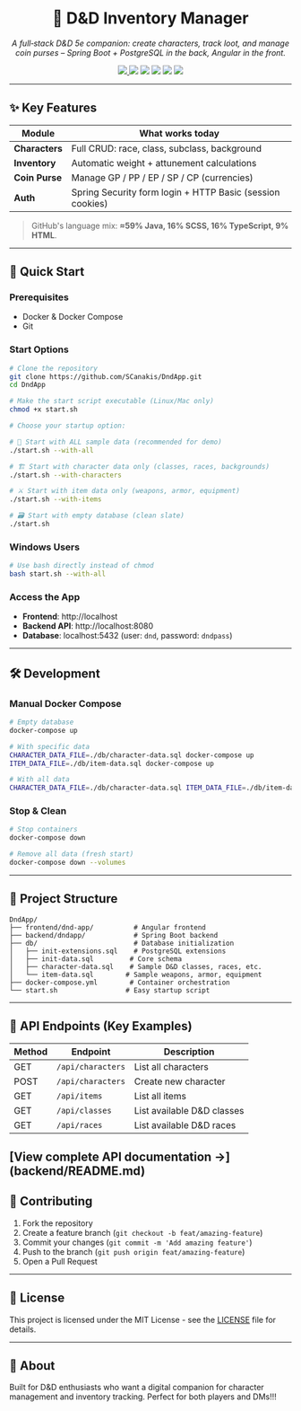 <!-- ────────────────────────────────────────────────────────────────────── -->
<!-- DndApp – Root README                                                 -->
<!-- ────────────────────────────────────────────────────────────────────── -->

<h1 align="center">
  🐲 D&D Inventory Manager
</h1>

<p align="center">
  <em>A full‑stack D&D 5e companion: create characters, track loot, and manage coin
  purses – Spring Boot + PostgreSQL in the back, Angular in the front.</em>
</p>

<p align="center">
  <!-- CI badge – update workflow file name if needed -->
  <a href="https://github.com/SCanakis/DndApp/actions">
    <img src="https://img.shields.io/github/actions/workflow/status/SCanakis/DndApp/ci.yml?label=build">
  </a>
  <img src="https://img.shields.io/badge/Java-17+-brightgreen">
  <img src="https://img.shields.io/badge/Angular-17-red">
  <img src="https://img.shields.io/badge/PostgreSQL-15-blue">
  <img src="https://img.shields.io/github/license/SCanakis/DndApp">
  <!-- swap once coverage is wired -->
  <img src="https://img.shields.io/badge/coverage‑pending-lightgrey">
</p>

---

## ✨ Key Features

| Module        | What works today                                             |
|---------------|--------------------------------------------------------------|
| **Characters**| Full CRUD: race, class, subclass, background                 | 
| **Inventory** | Automatic weight + attunement calculations                   | 
| **Coin Purse**| Manage GP / PP / EP / SP / CP (currencies)                    |
| **Auth**      | Spring Security form login + HTTP Basic (session cookies)    | 

> GitHub's language mix: **≈59% Java, 16% SCSS, 16% TypeScript, 9% HTML**.

---

## 🚀 Quick Start

### Prerequisites
- Docker & Docker Compose
- Git

### Start Options

```bash
# Clone the repository
git clone https://github.com/SCanakis/DndApp.git
cd DndApp

# Make the start script executable (Linux/Mac only)
chmod +x start.sh

# Choose your startup option:

# 🎯 Start with ALL sample data (recommended for demo)
./start.sh --with-all

# 🏗️ Start with character data only (classes, races, backgrounds)
./start.sh --with-characters

# ⚔️ Start with item data only (weapons, armor, equipment)
./start.sh --with-items

# 🗃️ Start with empty database (clean slate)
./start.sh
```

### Windows Users
```bash
# Use bash directly instead of chmod
bash start.sh --with-all
```

### Access the App
- **Frontend**: http://localhost
- **Backend API**: http://localhost:8080
- **Database**: localhost:5432 (user: `dnd`, password: `dndpass`)

---

## 🛠️ Development

### Manual Docker Compose
```bash
# Empty database
docker-compose up

# With specific data
CHARACTER_DATA_FILE=./db/character-data.sql docker-compose up
ITEM_DATA_FILE=./db/item-data.sql docker-compose up

# With all data
CHARACTER_DATA_FILE=./db/character-data.sql ITEM_DATA_FILE=./db/item-data.sql docker-compose up
```

### Stop & Clean
```bash
# Stop containers
docker-compose down

# Remove all data (fresh start)
docker-compose down --volumes
```

---

## 📁 Project Structure

```
DndApp/
├── frontend/dnd-app/          # Angular frontend
├── backend/dndapp/            # Spring Boot backend  
├── db/                        # Database initialization
│   ├── init-extensions.sql    # PostgreSQL extensions
│   ├── init-data.sql         # Core schema
│   ├── character-data.sql    # Sample D&D classes, races, etc.
│   └── item-data.sql        # Sample weapons, armor, equipment
├── docker-compose.yml        # Container orchestration
└── start.sh                 # Easy startup script
```

---

## 🎯 API Endpoints (Key Examples)

| Method | Endpoint | Description |
|--------|----------|-------------|
| GET    | `/api/characters` | List all characters |
| POST   | `/api/characters` | Create new character |
| GET    | `/api/items` | List all items |
| GET    | `/api/classes` | List available D&D classes |
| GET    | `/api/races` | List available D&D races |

**[View complete API documentation ->] (backend/README.md)**
---

## 🤝 Contributing

1. Fork the repository
2. Create a feature branch (`git checkout -b feat/amazing-feature`)
3. Commit your changes (`git commit -m 'Add amazing feature'`)
4. Push to the branch (`git push origin feat/amazing-feature`)
5. Open a Pull Request

---

## 📜 License

This project is licensed under the MIT License - see the [LICENSE](LICENSE) file for details.

---

## 🎲 About

Built for D&D enthusiasts who want a digital companion for character management and inventory tracking. Perfect for both players and DMs!!!